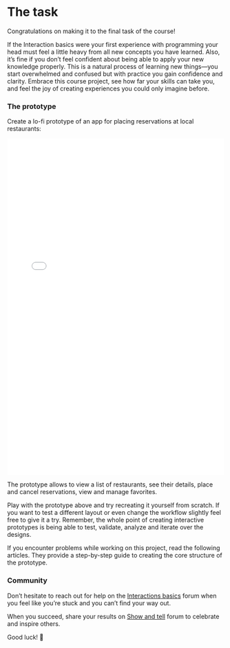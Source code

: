 # The task

Congratulations on making it to the final task of the course!

If the Interaction basics were your first experience with programming your head must feel a little heavy from all new concepts you have learned. Also, it’s fine if you don’t feel confident about being able to apply your new knowledge properly. This is a natural process of learning new things—you start overwhelmed and confused but with practice you gain confidence and clarity. Embrace this course project, see how far your skills can take you, and feel the joy of creating experiences you could only imagine before. 

### The prototype

Create a lo-fi prototype of an app for placing reservations at local restaurants:

<iframe height="780" style="width: 100%;" scrolling="no" title="Interaction basics—Course project" src="//codepen.io/andgordy/embed/oOGbjj/?height=780&theme-id=36403&default-tab=result" frameborder="no" allowtransparency="true" allowfullscreen="true">
  See the Pen <a href='https://codepen.io/andgordy/pen/oOGbjj/'>Interaction basics—Course project</a> by And Gordy
  (<a href='https://codepen.io/andgordy'>@andgordy</a>) on <a href='https://codepen.io'>CodePen</a>.
</iframe>

The prototype allows to view a list of restaurants, see their details, place and cancel reservations, view and manage favorites.

Play with the prototype above and try recreating it yourself from scratch. If you want to test a different layout or even change the workflow slightly feel free to give it a try. Remember, the whole point of creating interactive prototypes is being able to test, validate, analyze and iterate over the designs. 

If you encounter problems while working on this project, read the following articles. They provide a step-by-step guide to creating the core structure of the prototype. 

### Community

Don’t hesitate to reach out for help on the [Interactions basics](https://spectrum.chat/mockupless/interactions-basics?tab=posts) forum when you feel like you’re stuck and you can’t find your way out. 

When you succeed, share your results on [Show and tell](https://spectrum.chat/mockupless/show-and-tell?tab=posts) forum to celebrate and inspire others.

Good luck! 🤞 